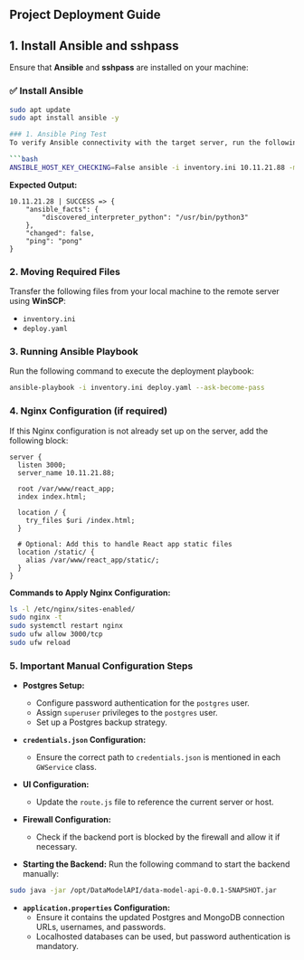 ## Project Deployment Guide
## 1. Install Ansible and sshpass  
Ensure that **Ansible** and **sshpass** are installed on your machine:

### ✅ Install Ansible  
```bash
sudo apt update
sudo apt install ansible -y

### 1. Ansible Ping Test
To verify Ansible connectivity with the target server, run the following command:

```bash
ANSIBLE_HOST_KEY_CHECKING=False ansible -i inventory.ini 10.11.21.88 -m ping
```
**Expected Output:**
```
10.11.21.28 | SUCCESS => {
    "ansible_facts": {
        "discovered_interpreter_python": "/usr/bin/python3"
    },
    "changed": false,
    "ping": "pong"
}
```

### 2. Moving Required Files
Transfer the following files from your local machine to the remote server using **WinSCP**:
- `inventory.ini`
- `deploy.yaml`

### 3. Running Ansible Playbook
Run the following command to execute the deployment playbook:

```bash
ansible-playbook -i inventory.ini deploy.yaml --ask-become-pass
```

### 4. Nginx Configuration (if required)
If this Nginx configuration is not already set up on the server, add the following block:

```nginx
server {
  listen 3000;
  server_name 10.11.21.88;

  root /var/www/react_app;
  index index.html;

  location / {
    try_files $uri /index.html;
  }

  # Optional: Add this to handle React app static files
  location /static/ {
    alias /var/www/react_app/static/;
  }
}
```

**Commands to Apply Nginx Configuration:**
```bash
ls -l /etc/nginx/sites-enabled/
sudo nginx -t
sudo systemctl restart nginx
sudo ufw allow 3000/tcp
sudo ufw reload
```

### 5. Important Manual Configuration Steps
- **Postgres Setup:**
  - Configure password authentication for the `postgres` user.
  - Assign `superuser` privileges to the `postgres` user.
  - Set up a Postgres backup strategy.

- **`credentials.json` Configuration:**
  - Ensure the correct path to `credentials.json` is mentioned in each `GWService` class.

- **UI Configuration:**
  - Update the `route.js` file to reference the current server or host.

- **Firewall Configuration:**
  - Check if the backend port is blocked by the firewall and allow it if necessary.

- **Starting the Backend:**
  Run the following command to start the backend manually:

```bash
sudo java -jar /opt/DataModelAPI/data-model-api-0.0.1-SNAPSHOT.jar
```

- **`application.properties` Configuration:**
  - Ensure it contains the updated Postgres and MongoDB connection URLs, usernames, and passwords.
  - Localhosted databases can be used, but password authentication is mandatory.



